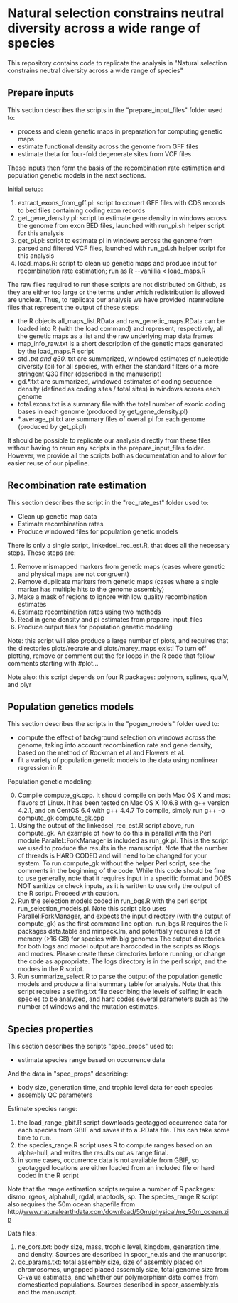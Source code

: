 Natural selection constrains neutral diversity across a wide range of species
================

This repository contains code to replicate the analysis in "Natural selection constrains neutral diversity across a wide range of species"

Prepare inputs
--------------

This section describes the scripts in the "prepare_input_files" folder used to: 
+ process and clean genetic maps in preparation for computing genetic maps
+ estimate functional density across the genome from GFF files
+ estimate theta for four-fold degenerate sites from VCF files

These inputs then form the basis of the recombination rate estimation and population genetic models in the next sections.

Initial setup:

1. extract_exons_from_gff.pl: script to convert GFF files with CDS records to bed files containing coding exon records
2. get_gene_density.pl: script to estimate gene density in windows across the genome from exon BED files, launched with run_pi.sh helper script for this analysis
3. get_pi.pl: script to estimate pi in windows across the genome from parsed and filtered VCF files, launched with run_gd.sh helper script for this analysis
4. load_maps.R: script to clean up genetic maps and produce input for recombination rate estimation; run as R --vanillia < load_maps.R

The raw files required to run these scripts are not distributed on Github, as they are either too large or the terms under which redistribution is allowed are unclear.
Thus, to replicate our analysis we have provided intermediate files that represent the output of these steps:
+ the R objects all_maps_list.RData and raw_genetic_maps.RData can be loaded into R (with the load command) and represent, 
	respectively, all the genetic maps as a list and the raw underlying map data frames
+ map_info_raw.txt is a short description of the genetic maps generated by the load_maps.R script
+ std.*.txt and q30.*.txt are summarized, windowed estimates of nucleotide diversity (pi) for all species, with either the standard filters or a more stringent Q30 filter (described in the manuscript)
+ gd.*.txt are summarized, windowed estimates of coding sequence density (defined as coding sites / total sites) in windows across each genome
+ total.exons.txt is a summary file with the total number of exonic coding bases in each genome (produced by get_gene_density.pl)
+ *.average_pi.txt are summary files of overall pi for each genome (produced by get_pi.pl)

It should be possible to replicate our analysis directly from these files without having to rerun any scripts in the prepare_input_files folder.
However, we provide all the scripts both as documentation and to allow for easier reuse of our pipeline.


Recombination rate estimation
-----------------------------

This section describes the script in the "rec_rate_est" folder used to:
+ Clean up genetic map data
+ Estimate recombination rates
+ Produce windowed files for population genetic models

There is only a single script, linkedsel_rec_est.R, that does all the necessary steps. These steps are:

1. Remove mismapped markers from genetic maps (cases where genetic and physical maps are not congruent)
2. Remove duplicate markers from genetic maps (cases where a single marker has multiple hits to the genome assembly)
3. Make a mask of regions to ignore with low quality recombination estimates
4. Estimate recombination rates using two methods
5. Read in gene density and pi estimates from prepare_input_files
6. Produce output files for population genetic modeling

Note: this script will also produce a large number of plots, and requires that the directories plots/recrate and plots/marey_maps exist!
To turn off plotting, remove or comment out the for loops in the R code that follow comments starting with #plot...

Note also: this script depends on four R packages: polynom, splines, qualV, and plyr


Population genetics models
--------------------------

This section describes the scripts in the "pogen_models" folder used to:
+ compute the effect of background selection on windows across the genome, taking into account recombination rate and gene density,
based on the method of Rockman et al and Flowers et al.
+ fit a variety of population genetic models to the data using nonlinear regression in R

Population genetic modeling:

0. Compile compute_gk.cpp. It should compile on both Mac OS X and most flavors of Linux. 
	It has been tested on Mac OS X 10.6.8 with g++ version 4.2.1, and on CentOS 6.4 with g++ 4.4.7
	To compile, simply run g++ -o compute_gk compute_gk.cpp
1. Using the output of the linkedsel_rec_est.R script above, run compute_gk. An example of how to do this in parallel with
	the Perl module Parallel::ForkManager is included as run_gk.pl. This is the script we used to produce the results in the manuscript.
	Note that the number of threads is HARD CODED and will need to be changed for your system.
	To run compute_gk without the helper Perl script, see the comments in the beginning of the code.
	While this code should be fine to use generally, note that it requires input in a specific format and DOES NOT sanitize or check inputs,
	as it is written to use only the output of the R script. Proceed with caution.
2. Run the selection models coded in run_bgs.R with the perl script run_selection_models.pl. Note this script also uses Parallel:ForkManager, 
	and expects the input directory (with the output of compute_gk) as the first command line option.
	run_bgs.R requires the R packages data.table and minpack.lm, and potentially requires a lot of memory (>16 GB) for species with big genomes
	The output directories for both logs and model output are hardcoded in the scripts as Rlogs and modres. Please create these directories before running,
	or change the code as appropriate. The logs directory is in the perl script, and the modres in the R script.
3. Run summarize_select.R to parse the output of the population genetic models and produce a final summary table for analysis.
	Note that this script requires a selfing.txt file describing the levels of selfing in each species to be analyzed,
	and hard codes several parameters such as the number of windows and the mutation estimates.


Species properties
------------------

This section describes the scripts "spec_props" used to:
+ estimate species range based on occurrence data

And the data in "spec_props" describing:
+ body size, generation time, and trophic level data for each species
+ assembly QC parameters

Estimate species range:

1. the load_range_gbif.R script downloads geotagged occurrence data for each species from GBIF and saves it to a .RData file. This can take some time to run.
2. the species_range.R script uses R to compute ranges based on an alpha-hull, and writes the results out as range.final.
3. in some cases, occurrence data is not available from GBIF, so geotagged locations are either loaded from an included file or hard coded in the R script

Note that the range estimation scripts require a number of R packages: dismo, rgeos, alphahull, rgdal, maptools, sp.
The species_range.R script also requires the 50m ocean shapefile from http//www.naturalearthdata.com/download/50m/physical/ne_50m_ocean.zip

Data files:

1. ne_cors.txt: body size, mass, trophic level, kingdom, generation time, and density. Sources are described in spcor_ne.xls and the manuscript.
2. qc_params.txt: total assembly size, size of assembly placed on chromosomes, ungapped placed assembly size, total genome size from C-value estimates, and whether our polymorphism data comes from domesticated populations. Sources described in spcor_assembly.xls and the manuscript.

